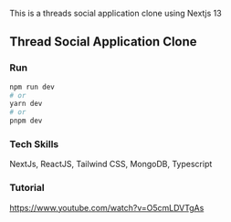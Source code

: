 This is a threads social application clone using Nextjs 13
## Thread Social Application Clone

### Run

```bash
npm run dev
# or
yarn dev
# or
pnpm dev
```
### Tech Skills
NextJs, ReactJS, Tailwind CSS, MongoDB, Typescript

### Tutorial
https://www.youtube.com/watch?v=O5cmLDVTgAs

